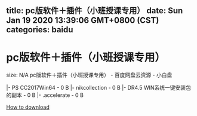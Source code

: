 
title: pc版软件＋插件（小班授课专用）
date: Sun Jan 19 2020 13:39:06 GMT+0800 (CST)    
categories: baidu
---

# pc版软件＋插件（小班授课专用）
size: N/A
 pc版软件＋插件（小班授课专用） - 百度网盘云资源 - 小白盘
 
|- PS CC2017Win64 - 0 B
|- nikcollection - 0 B
|- DR4.5 WIN系统一键安装包的副本 - 0 B
|- .accelerate - 0 B

[How to download](https://bpcam.bemobtrk.com/go/2ceec3aa-1ca2-46d6-b9ff-aaa5c184517c?jno=407)